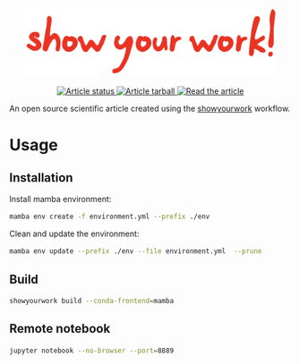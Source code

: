 <p align="center">
<a href="https://github.com/showyourwork/showyourwork">
<img width = "450" src="https://raw.githubusercontent.com/showyourwork/.github/main/images/showyourwork.png" alt="showyourwork"/>
</a>
<br>
<br>
<a href="https://github.com/krosenfeld-IDM/syw-template/actions/workflows/build.yml">
<img src="https://github.com/krosenfeld-IDM/syw-template/actions/workflows/build.yml/badge.svg?branch=main" alt="Article status"/>
</a>
<a href="https://github.com/krosenfeld-IDM/syw-template/raw/main-pdf/arxiv.tar.gz">
<img src="https://img.shields.io/badge/article-tarball-blue.svg?style=flat" alt="Article tarball"/>
</a>
<a href="https://github.com/krosenfeld-IDM/syw-template/raw/main-pdf/ms.pdf">
<img src="https://img.shields.io/badge/article-pdf-blue.svg?style=flat" alt="Read the article"/>
</a>
</p>

An open source scientific article created using the [showyourwork](https://github.com/showyourwork/showyourwork) workflow.

# Usage

## Installation

Install mamba environment:
```bash
mamba env create -f environment.yml --prefix ./env
```
Clean and update the environment:
```bash
mamba env update --prefix ./env --file environment.yml  --prune
```

## Build

```bash
showyourwork build --conda-frontend=mamba
```

## Remote notebook

```bash
jupyter notebook --no-browser --port=8889
```